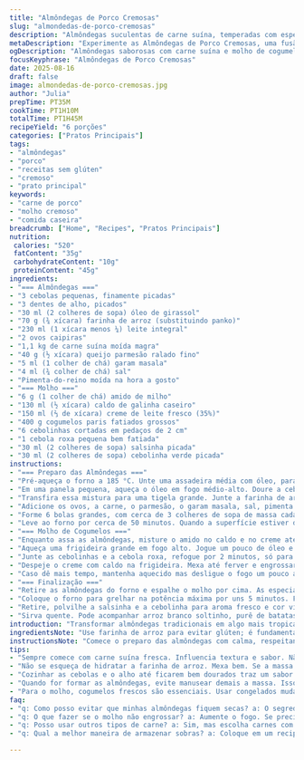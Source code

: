 ```yaml
---
title: "Almôndegas de Porco Cremosas"
slug: "almondedas-de-porco-cremosas"
description: "Almôndegas suculentas de carne suína, temperadas com especiarias indianas e queijo parmesão, cobertas por um molho cremoso de cogumelos e ervas frescas. Receita adaptada para evitar glúten e nozes, usando farinha de arroz em substituição à panko e creme de leite fresco para dar textura rica. Perfeita para almoço ou jantar, rende 6 porções como prato principal ou 12 como acompanhamento. Cozimento incremental no forno para garantir interior tenro e superfície dourada. Molho feito diretamente na frigideira, absorvendo todo o sabor do fundo - comida que conversa com quem prepara."
metaDescription: "Experimente as Almôndegas de Porco Cremosas, uma fusão de sabores tropicais e texturas ricas. Uma receita deliciosa para suas refeições."
ogDescription: "Almôndegas saborosas com carne suína e molho de cogumelos. Uma receita que garante suculência e crocância, perfeita para seu próximo almoço."
focusKeyphrase: "Almôndegas de Porco Cremosas"
date: 2025-08-16
draft: false
image: almondedas-de-porco-cremosas.jpg
author: "Julia"
prepTime: PT35M
cookTime: PT1H10M
totalTime: PT1H45M
recipeYield: "6 porções"
categories: ["Pratos Principais"]
tags:
- "almôndegas"
- "porco"
- "receitas sem glúten"
- "cremoso"
- "prato principal"
keywords:
- "carne de porco"
- "molho cremoso"
- "comida caseira"
breadcrumb: ["Home", "Recipes", "Pratos Principais"]
nutrition: 
 calories: "520"
 fatContent: "35g"
 carbohydrateContent: "10g"
 proteinContent: "45g"
ingredients:
- "=== Almôndegas ==="
- "3 cebolas pequenas, finamente picadas"
- "3 dentes de alho, picados"
- "30 ml (2 colheres de sopa) óleo de girassol"
- "70 g (¾ xícara) farinha de arroz (substituindo panko)"
- "230 ml (1 xícara menos ¼) leite integral"
- "2 ovos caipiras"
- "1,1 kg de carne suína moída magra"
- "40 g (½ xícara) queijo parmesão ralado fino"
- "5 ml (1 colher de chá) garam masala"
- "4 ml (¾ colher de chá) sal"
- "Pimenta-do-reino moída na hora a gosto"
- "=== Molho ==="
- "6 g (1 colher de chá) amido de milho"
- "130 ml (½ xícara) caldo de galinha caseiro"
- "150 ml (⅔ de xícara) creme de leite fresco (35%)"
- "400 g cogumelos paris fatiados grossos"
- "6 cebolinhas cortadas em pedaços de 2 cm"
- "1 cebola roxa pequena bem fatiada"
- "30 ml (2 colheres de sopa) salsinha picada"
- "30 ml (2 colheres de sopa) cebolinha verde picada"
instructions:
- "=== Preparo das Almôndegas ==="
- "Pré-aqueça o forno a 185 °C. Unte uma assadeira média com óleo, para evitar que grudem."
- "Em uma panela pequena, aqueça o óleo em fogo médio-alto. Doure a cebola e o alho até ficarem translúcidos e começarem a pegar cor, uns 4 minutos. Cuidado para não queimar, senão amarga."
- "Transfira essa mistura para uma tigela grande. Junte a farinha de arroz e despeje o leite aos poucos. Misture e deixe hidratar por uns 6 minutos, até formar uma pasta homogênea."
- "Adicione os ovos, a carne, o parmesão, o garam masala, sal, pimenta. Misture com as mãos rapidamente, evite sovar demais para não endurecer as almôndegas."
- "Forme 6 bolas grandes, com cerca de 3 colheres de sopa de massa cada. Coloque na assadeira, com espaço entre elas."
- "Leve ao forno por cerca de 50 minutos. Quando a superfície estiver dourada e firme, teste espetando um palito; o líquido deve sair claro, sem sangue."
- "=== Molho de Cogumelos ==="
- "Enquanto assa as almôndegas, misture o amido no caldo e no creme até dissolver bem. Reserve."
- "Aqueça uma frigideira grande em fogo alto. Jogue um pouco de óleo e refogue os cogumelos até dourarem e soltar líquido, uns 7 minutos. Salpique sal para ajudar a extrair água e dar sabor."
- "Junte as cebolinhas e a cebola roxa, refogue por 2 minutos, só para murcharem sem perder crocância."
- "Despeje o creme com caldo na frigideira. Mexa até ferver e engrossar, torno de 3 minutos. Teste a consistência - tem que cobrir a parte de trás da colher e não escorrer rápido."
- "Caso dê mais tempo, mantenha aquecido mas desligue o fogo um pouco antes de usar, para não cozinhar demais as ervas."
- "=== Finalização ==="
- "Retire as almôndegas do forno e espalhe o molho por cima. As especiarias do molho vão se fixar nas bolinhas."
- "Coloque o forno para grelhar na potência máxima por uns 5 minutos. Fique de olho - o molho precisa borbulhar e ter uma crostinha levemente tostada."
- "Retire, polvilhe a salsinha e a cebolinha para aroma fresco e cor vibrante."
- "Sirva quente. Pode acompanhar arroz branco soltinho, purê de batatas ou uma farofa simples para equilibrar o prato."
introduction: "Transformar almôndegas tradicionais em algo mais tropical e cremoso é um desafio que me agrada. A textura da carne suína, misturada com especiarias indianas, ganha presença com o parmesão; além disso, substituir a panko por farinha de arroz elimina o glúten, mantendo o abraço macio. O molho de cogumelos, com seu leve toque terroso, é vital - ele cria uma camada aveludada, que contrasta com o exterior dourado das bolas. Já experimentei várias formas até atingir esse equilíbrio entre suculência interna e crocância externa. Esse preparo exige paciência para não apressar o forno. No final, o aroma das ervas frescas finaliza o prato, sinalizando que valeu esperar."
ingredientsNote: "Use farinha de arroz para evitar glúten; é fundamental hidratar bem para que a massa não fique seca. O leite integral pode ser substituído por leite de coco para um toque mais tropical, mas tome cuidado com o sabor forte. O queijo parmesão precisa ser de boa qualidade, ralado fino para distribuir esse sabor umami que amarra tudo. O garam masala é essencial para dar profundidade; sem ele, o prato fica raso. No molho, prefira cogumelos frescos, limpos e fatiados em pedaços robustos, para sustentar o molho e evitar purê. Se não achar creme 35%, creme de leite fresco batido levemente serve como substituto prático mas ajuste o caldo para não ficar ralo."
instructionsNote: "Comece o preparo das almôndegas com calma, respeitando tempo de hidratação da farinha de arroz; assim garante sabor e textura. A técnica de dourar alho e cebola antes é o segredo para começos aromáticos intensos, mesmo que pareça simples. No forno, observe a cor e firmeza; teste sempre o ponto interno com palito. Para o molho, usar uma frigideira grande evita perder temperatura. Salgar os cogumelos cedo ajuda a extrair água, realçando o sabor. O ponto de engrossar com o amido é testado pela colher, um clássico de cozinha real. Finalizar no modo grelhar cria a crosta convidativa; não desgrude do forno nessa hora para não queimar. Por fim, ervas frescas não vão ao fogo, só viram para cima na aplicação, mantendo cor e aroma onde importam."
tips:
- "Sempre comece com carne suína fresca. Influencia textura e sabor. Não escolha aquele picadinho que parece meio desfibrado. Use carne moída magra. Se preferir mais sabor, adicione um pouco de bacon à mistura."
- "Não se esqueça de hidratar a farinha de arroz. Mexa bem. Se a massa ficar seca, as almôndegas vão quebrar. E também não use leite de coco em excesso. Cuidado para não trazer um sabor muito intenso."
- "Cozinhar as cebolas e o alho até ficarem bem dourados traz um sabor profundo. Experimente sempre, o aroma é um sinal - deve estar caramelo e não queimado. Cuidado com o fogo alto demais nessa etapa."
- "Quando for formar as almôndegas, evite manusear demais a massa. Isso garante que elas fiquem macias. Tente também usar uma colher medidora para porções iguais. Assim não corre o risco de algumas queimarem enquanto outras ficam cruas."
- "Para o molho, cogumelos frescos são essenciais. Usar congelados muda a textura. Salgue logo eles, isso ajuda a liberar a umidade e intensifica o sabor. Não deixe cozinhar demais, o ideal é murchar, mas ainda crocantes."
faq:
- "q: Como posso evitar que minhas almôndegas fiquem secas? a: O segredo está nos ovos e no leite. Não troque por água. E escolha carne com um pouco de gordura."
- "q: O que fazer se o molho não engrossar? a: Aumente o fogo. Se precisar, adicione um pouco mais de amido. Não tenha medo de ajustar no fogo."
- "q: Posso usar outros tipos de carne? a: Sim, mas escolha carnes com boa gordura, como frango ou cordeiro. Alterações mudam o sabor, tenha isso em mente."
- "q: Qual a melhor maneira de armazenar sobras? a: Coloque em um recipiente hermético. Pode congelar até 3 meses. Para descongelar, leve ao fogo lento ou no micro-ondas."

---
```

